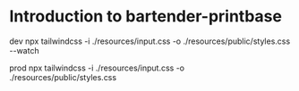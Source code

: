 # Introduction to bartender-printbase

dev 
npx tailwindcss -i ./resources/input.css -o ./resources/public/styles.css --watch

prod
npx tailwindcss -i ./resources/input.css -o ./resources/public/styles.css
